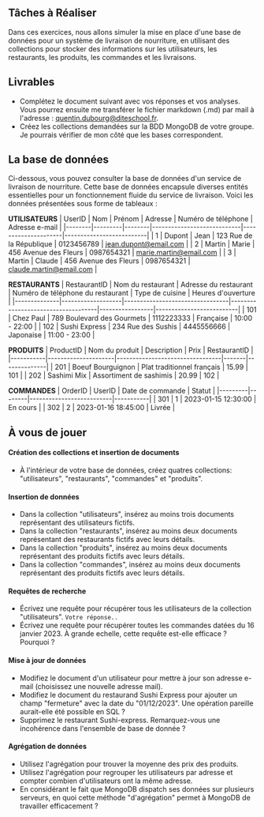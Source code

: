 ## Tâches à Réaliser

Dans ces exercices, nous allons simuler la mise en place d'une base de données pour un système de livraison de nourriture, en utilisant des collections pour stocker des informations sur les utilisateurs, les restaurants, les produits, les commandes et les livraisons.

## Livrables
- Complétez le document suivant avec vos réponses et vos analyses. Vous pourrez ensuite me transférer le fichier markdown (.md) par mail à  l'adresse : quentin.dubourg@diteschool.fr.
- Créez les collections demandées sur la BDD MongoDB de votre groupe. Je pourrais vérifier de mon côté que les bases correspondent.

## La base de données
Ci-dessous, vous pouvez consulter la base de données d'un service de livraison de nourriture. Cette base de données encapsule diverses entités essentielles pour un fonctionnement fluide du service de livraison. Voici les données présentées sous forme de tableaux : 

**UTILISATEURS**
| UserID | Nom     | Prénom | Adresse                    | Numéro de téléphone | Adresse e-mail           |
|--------|---------|--------|----------------------------|---------------------|--------------------------|
| 1      | Dupont  | Jean   | 123 Rue de la République   | 0123456789          | jean.dupont@email.com   |
| 2      | Martin  | Marie  | 456 Avenue des Fleurs      | 0987654321          | marie.martin@email.com  |
| 3      | Martin  | Claude  | 456 Avenue des Fleurs      | 0987654321          | claude.martin@email.com  |


**RESTAURANTS**
| RestaurantID | Nom du restaurant | Adresse du restaurant          | Numéro de téléphone du restaurant | Type de cuisine | Heures d'ouverture       |
|--------------|-------------------|---------------------------------|------------------------------------|-----------------|--------------------------|
| 101          | Chez Paul         | 789 Boulevard des Gourmets      | 1112223333                         | Française       | 10:00 - 22:00           |
| 102          | Sushi Express     | 234 Rue des Sushis              | 4445556666                         | Japonaise       | 11:00 - 23:00           |

**PRODUITS**
| ProductID | Nom du produit      | Description                     | Prix  | RestaurantID |
|-----------|---------------------|---------------------------------|-------|--------------|
| 201       | Boeuf Bourguignon   | Plat traditionnel français       | 15.99 | 101          |
| 202       | Sashimi Mix         | Assortiment de sashimis          | 20.99 | 102          |

**COMMANDES**
| OrderID | UserID | Date de commande         | Statut    |
|---------|--------|--------------------------|-----------|
| 301     | 1      | 2023-01-15 12:30:00     | En cours  |
| 302     | 2      | 2023-01-16 18:45:00     | Livrée    |

## À vous de jouer
#### Création des collections et insertion de documents

- À l'intérieur de votre base de données, créez quatres collections: "utilisateurs", "restaurants", "commandes" et "produits".

#### Insertion de données

- Dans la collection "utilisateurs", insérez au moins trois documents représentant des utilisateurs fictifs.
- Dans la collection "restaurants", insérez au moins deux documents représentant des restaurants fictifs avec leurs détails.
- Dans la collection "produits", insérez au moins deux documents représentant des produits fictifs avec leurs détails.
- Dans la collection "commandes", insérez au moins deux documents représentant des produits fictifs avec leurs détails.

#### Requêtes de recherche

- Écrivez une requête pour récupérer tous les utilisateurs de la collection "utilisateurs".
`Votre réponse..`
- Écrivez une requête pour récupérer toutes les commandes datées du 16 janvier 2023. À grande echelle, cette requête est-elle efficace ? Pourquoi ?

#### Mise à jour de données

- Modifiez le document d'un utilisateur pour mettre à jour son adresse e-mail (choisissez une nouvelle adresse mail).
- Modifiez le document du restaurand Sushi Express pour ajouter un champ "fermeture" avec la date du "01/12/2023". Une opération pareille aurait-elle été possible en SQL ?
- Supprimez le restaurant Sushi-express. Remarquez-vous une incohérence dans l'ensemble de base de donnée ?

#### Agrégation de données

- Utilisez l'agrégation pour trouver la moyenne des prix des produits.
- Utilisez l'agrégation pour regrouper les utilisateurs par adresse et compter combien d'utilisateurs ont la même adresse.
- En considérant le fait que MongoDB dispatch ses données sur plusieurs serveurs, en quoi cette méthode "d'agrégation" permet à MongoDB de travailler efficacement ?
